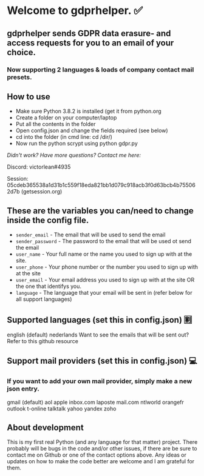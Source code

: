 # Welcome to gdprhelper. :white_check_mark:
## gdprhelper sends GDPR data erasure- and access requests for you to an email of your choice.
### Now supporting 2 languages & loads of company contact mail presets.

How to use
---

* Make sure Python 3.8.2 is installed (get it from python.org
* Create a folder on your computer/laptop
* Put all the contents in the folder
* Open config.json and change the fields required (see below)
* cd into the folder (in cmd line: cd /dir/)
* Now run the python scrypt using python gdpr.py

_Didn't work? Have more questions? Contact me here:_

Discord: victorlean#4935

Session: 05cdeb365538a1d31b1c559f18eda821bb1d079c918acb3f0d63bcb4b755062d7b (getsession.org)

These are the variables you can/need to change inside the config file.
---

* `sender_email` - The email that will be used to send the email
* `sender_password` - The password to the email that will be used ot send the email
* `user_name` - Your full name or the name you used to sign up with at the site.
* `user_phone` - Your phone number or the number you used to sign up with at the site
* `user_email` - Your email address you used to sign up with at the site OR the one that identifys you.
* `language` - The language that your email will be sent in (refer below for all support languages)

Supported languages (set this in config.json) :u5272:
---
english (default)
nederlands
Want to see the emails that will be sent out? Refer to this github resource

Support mail providers (set this in config.json) :computer:
---
### If you want to add your own mail provider, simply make a new json entry.

gmail (default)
aol
apple
inbox.com
laposte
mail.com
ntlworld
orangefr
outlook
t-online
talktalk
yahoo
yandex
zoho

About development
---

This is my first real Python (and any language for that matter) project. There probably will be bugs in the code and/or other issues, if there are be sure to contact me on Github or one of the contact options above. Any ideas or updates on how to make the code better are welcome and I am grateful for them.
